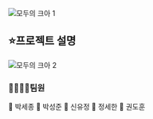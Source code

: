 
![모두의 크아 1](https://github.com/lifedesigner88/be03-1st-3team-Crazy_Arcade_Game/assets/57553339/4a9c0eb0-5dd9-4171-bcf6-9e5f6d652d82)


## ⭐프로젝트 설명<br/>
![모두의 크아 2](https://github.com/lifedesigner88/be03-1st-3team-Crazy_Arcade_Game/assets/57553339/961f5634-9092-4489-9923-48126cf2e93b)

### 👯‍♂️👯‍♀️팀원
🤠 박세종
🦁 박성준
🐸 신유정
🐹 정세한
🐼 권도훈
